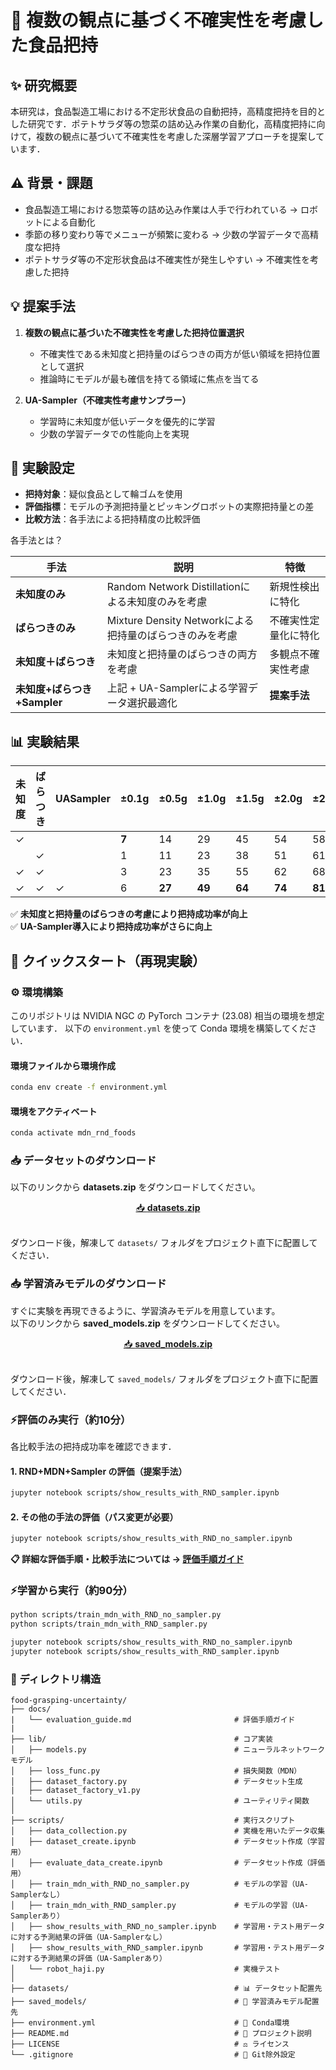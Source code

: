 # 🚀 複数の観点に基づく不確実性を考慮した食品把持

## ✨ 研究概要

本研究は，食品製造工場における不定形状食品の自動把持，高精度把持を目的とした研究です．ポテトサラダ等の惣菜の詰め込み作業の自動化，高精度把持に向けて，複数の観点に基づいて不確実性を考慮した深層学習アプローチを提案しています．

## ⚠️ 背景・課題

- 食品製造工場における惣菜等の詰め込み作業は人手で行われている → ロボットによる自動化
- 季節の移り変わり等でメニューが頻繁に変わる → 少数の学習データで高精度な把持
- ポテトサラダ等の不定形状食品は不確実性が発生しやすい → 不確実性を考慮した把持

## 💡 提案手法

1. **複数の観点に基づいた不確実性を考慮した把持位置選択**
   - 不確実性である未知度と把持量のばらつきの両方が低い領域を把持位置として選択
   - 推論時にモデルが最も確信を持てる領域に焦点を当てる

2. **UA-Sampler（不確実性考慮サンプラー）**
   - 学習時に未知度が低いデータを優先的に学習
   - 少数の学習データでの性能向上を実現

## 🔬 実験設定

- **把持対象**：疑似食品として輪ゴムを使用
- **評価指標**：モデルの予測把持量とピッキングロボットの実際把持量との差
- **比較方法**：各手法による把持精度の比較評価

各手法とは？

| 手法 | 説明 | 特徴 |
|------|------|------|
| **未知度のみ** | Random Network Distillationによる未知度のみを考慮 | 新規性検出に特化 |
| **ばらつきのみ** | Mixture Density Networkによる把持量のばらつきのみを考慮 | 不確実性定量化に特化 |
| **未知度＋ばらつき** | 未知度と把持量のばらつきの両方を考慮 | 多観点不確実性考慮 |
| **未知度+ばらつき+Sampler** | 上記 + UA-Samplerによる学習データ選択最適化 | **提案手法** |

## 📊 実験結果

| 未知度 | ばらつき | UASampler | ±0.1g | ±0.5g | ±1.0g | ±1.5g | ±2.0g | ±2.5g | ±3.0g |
| ---------- | -------- | --------- | ----- | ----- | ----- | ----- | ----- | ----- | ----- |
| ✓ |  |  | **7** | 14 | 29 | 45 | 54 | 58 | 73 |
|  | ✓ |  | 1 | 11 | 23 | 38 | 51 | 61 | 73 |
| ✓ | ✓ |  | 3 | 23 | 35 | 55 | 62 | 68 | 82 |
| ✓ | ✓ | ✓ | 6 | **27** | **49** | **64** | **74** | **81** | **88** |


✅ **未知度と把持量のばらつきの考慮により把持成功率が向上**  
✅ **UA-Sampler導入により把持成功率がさらに向上**  

## 🚀 クイックスタート（再現実験）

### ⚙️ 環境構築
このリポジトリは NVIDIA NGC の PyTorch コンテナ (23.08) 相当の環境を想定しています．
以下の `environment.yml` を使って Conda 環境を構築してください．

#### 環境ファイルから環境作成
```bash
conda env create -f environment.yml
```
#### 環境をアクティベート
```bash
conda activate mdn_rnd_foods
```

### 📥 データセットのダウンロード

以下のリンクから **datasets.zip** をダウンロードしてください。

<div align="center">
<a href="https://drive.google.com/file/d/12knaV2kl6SQ5Z_WgBstMfIae5uKI1By0/view?usp=sharing">
📥 <b>datasets.zip</b>
</a>
</div>
<br>

ダウンロード後，解凍して `datasets/` フォルダをプロジェクト直下に配置してください．

### 📥 学習済みモデルのダウンロード

すぐに実験を再現できるように、学習済みモデルを用意しています。  
以下のリンクから **saved_models.zip** をダウンロードしてください。

<div align="center">
<a href="https://drive.google.com/file/d/1sxDVwFR5AENHmJfcUAM32IJDczkuxUOO/view?usp=sharing">
📥 <b>saved_models.zip</b>
</a>
</div>
<br>

ダウンロード後，解凍して `saved_models/` フォルダをプロジェクト直下に配置してください．


### ⚡評価のみ実行（約10分）
各比較手法の把持成功率を確認できます．

#### 1. RND+MDN+Sampler の評価（提案手法）
```bash
jupyter notebook scripts/show_results_with_RND_sampler.ipynb
```

#### 2. その他の手法の評価（パス変更が必要）
```bash
jupyter notebook scripts/show_results_with_RND_no_sampler.ipynb
```
**📋 詳細な評価手順・比較手法については → [評価手順ガイド](docs/evaluation_guide.md)**


### ⚡学習から実行（約90分）
```bash
python scripts/train_mdn_with_RND_no_sampler.py
python scripts/train_mdn_with_RND_sampler.py
```

```bash
jupyter notebook scripts/show_results_with_RND_no_sampler.ipynb
jupyter notebook scripts/show_results_with_RND_sampler.ipynb
```

### 📂 ディレクトリ構造
```
food-grasping-uncertainty/
├── docs/                                         
|   └── evaluation_guide.md                       # 評価手順ガイド
|
├── lib/                                          # コア実装
│   ├── models.py                                 # ニューラルネットワークモデル
│   ├── loss_func.py                              # 損失関数（MDN）
│   ├── dataset_factory.py                        # データセット生成
|   ├── dataset_factory_v1.py                     
│   └── utils.py                                  # ユーティリティ関数
│
├── scripts/                                      # 実行スクリプト
│   ├── data_collection.py                        # 実機を用いたデータ収集
│   ├── dataset_create.ipynb                      # データセット作成（学習用）
│   ├── evaluate_data_create.ipynb                # データセット作成（評価用）
│   ├── train_mdn_with_RND_no_sampler.py          # モデルの学習（UA-Samplerなし）
│   ├── train_mdn_with_RND_sampler.py             # モデルの学習（UA-Samplerあり）
│   ├── show_results_with_RND_no_sampler.ipynb    # 学習用・テスト用データに対する予測結果の評価（UA-Samplerなし）
│   ├── show_results_with_RND_sampler.ipynb       # 学習用・テスト用データに対する予測結果の評価（UA-Samplerあり）
│   └── robot_haji.py                             # 実機テスト
│
├── datasets/                                     # 📊 データセット配置先
├── saved_models/                                 # 💾 学習済みモデル配置先
├── environment.yml                               # 🔧 Conda環境
├── README.md                                     # 📖 プロジェクト説明
├── LICENSE                                       # ⚖️ ライセンス
└── .gitignore                                    # 🚫 Git除外設定
```
